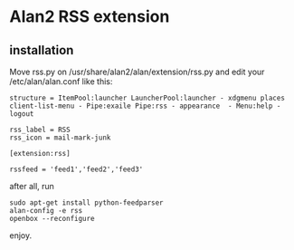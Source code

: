 Alan2 RSS extension
===================
installation
------------
Move rss.py on /usr/share/alan2/alan/extension/rss.py
and edit your /etc/alan/alan.conf like this:

    structure = ItemPool:launcher LauncherPool:launcher - xdgmenu places client-list-menu - Pipe:exaile Pipe:rss - appearance  - Menu:help - logout

    rss_label = RSS
    rss_icon = mail-mark-junk

    [extension:rss]

    rssfeed = 'feed1','feed2','feed3'

after all, run 

	sudo apt-get install python-feedparser
	alan-config -e rss
	openbox --reconfigure

enjoy.
